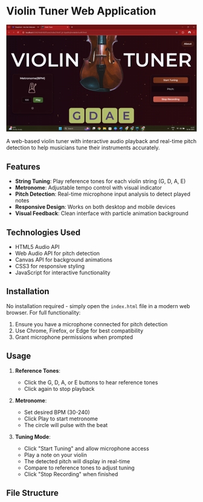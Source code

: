 # Violin Tuner Web Application

![Violin Tuner Screenshot](/image_assets/Screenshot.png) 

A web-based violin tuner with interactive audio playback and real-time pitch detection to help musicians tune their instruments accurately.

## Features

- **String Tuning**: Play reference tones for each violin string (G, D, A, E)
- **Metronome**: Adjustable tempo control with visual indicator
- **Pitch Detection**: Real-time microphone input analysis to detect played notes
- **Responsive Design**: Works on both desktop and mobile devices
- **Visual Feedback**: Clean interface with particle animation background

## Technologies Used

- HTML5 Audio API
- Web Audio API for pitch detection
- Canvas API for background animations
- CSS3 for responsive styling
- JavaScript for interactive functionality

## Installation

No installation required - simply open the `index.html` file in a modern web browser. For full functionality:

1. Ensure you have a microphone connected for pitch detection
2. Use Chrome, Firefox, or Edge for best compatibility
3. Grant microphone permissions when prompted

## Usage

1. **Reference Tones**:
   - Click the G, D, A, or E buttons to hear reference tones
   - Click again to stop playback

2. **Metronome**:
   - Set desired BPM (30-240)
   - Click Play to start metronome
   - The circle will pulse with the beat

3. **Tuning Mode**:
   - Click "Start Tuning" and allow microphone access
   - Play a note on your violin
   - The detected pitch will display in real-time
   - Compare to reference tones to adjust tuning
   - Click "Stop Recording" when finished

## File Structure

